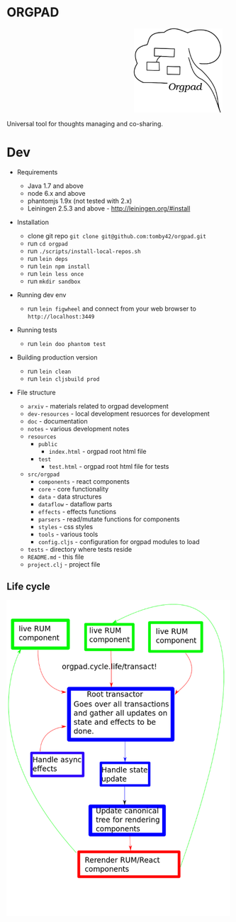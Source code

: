 # ORGPAD

                                         <img width="200px" height="190px" src="notes/orgpad2.png?raw=true" />

Universal tool for thoughts managing and co-sharing.

# Dev

* Requirements
  * Java 1.7 and above
  * node 6.x and above
  * phantomjs 1.9x (not tested with 2.x)
  * Leiningen 2.5.3 and above - http://leiningen.org/#install

* Installation
  * clone git repo `git clone git@github.com:tomby42/orgpad.git`
  * run `cd orgpad`
  * run `./scripts/install-local-repos.sh`
  * run `lein deps`
  * run `lein npm install`
  * run `lein less once`
  * run `mkdir sandbox`
 
* Running dev env
  * run `lein figwheel` and connect from your web browser to `http://localhost:3449`

* Running tests
  * run `lein doo phantom test`

* Building production version
  * run `lein clean`
  * run `lein cljsbuild prod`

* File structure
  * `arxiv` - materials related to orgpad development
  * `dev-resources` - local development resuorces for development
  * `doc` - documentation
  * `notes` - various development notes
  * `resources`
    * `public`
      * `index.html` - orgpad root html file
    * `test`
      * `test.html` - orgpad root html file for tests
  * `src/orgpad`
    * `components` - react components
    * `core` - core functionality
    * `data` - data structures
    * `dataflow` - dataflow parts
    * `effects` - effects functions
    * `parsers` - read/mutate functions for components
    * `styles` - css styles
    * `tools` - various tools
    * `config.cljs` - configuration for orgpad modules to load
  * `tests` - directory where tests reside
  * `README.md` - this file
  * `project.clj` - project file

## Life cycle
![Life cycle](notes/life-cycle.png?raw=true)
